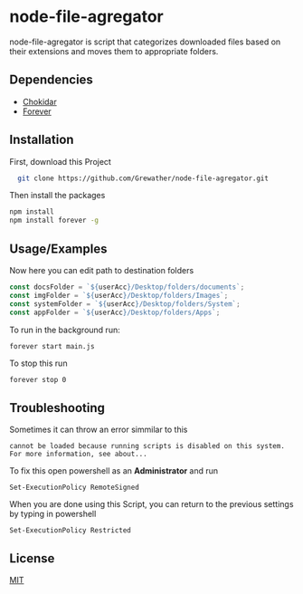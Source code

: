 # node-file-agregator
node-file-agregator is script that categorizes downloaded files based on their extensions and moves them to appropriate folders.

## Dependencies
- [Chokidar](https://www.npmjs.com/package/chokidar)
- [Forever](https://www.npmjs.com/package/forever)


## Installation

First, download this Project

```bash
  git clone https://github.com/Grewather/node-file-agregator.git
```
Then install the packages
```bash
npm install
npm install forever -g
```

## Usage/Examples

Now here you can edit path to destination folders
```javascript
const docsFolder = `${userAcc}/Desktop/folders/documents`;
const imgFolder = `${userAcc}/Desktop/folders/Images`;
const systemFolder = `${userAcc}/Desktop/folders/System`;
const appFolder = `${userAcc}/Desktop/folders/Apps`;
```
To run in the background run:  
```bash
forever start main.js
```
To stop this run 
```
forever stop 0
```
## Troubleshooting
Sometimes it can throw an error simmilar to this
```
cannot be loaded because running scripts is disabled on this system. For more information, see about...
```
To fix this open powershell as an **Administrator** and run 
```
Set-ExecutionPolicy RemoteSigned
``` 
When you are done using this Script, you can return to the previous settings by typing in powershell
```
Set-ExecutionPolicy Restricted
```
## License

[MIT](https://choosealicense.com/licenses/mit/)

